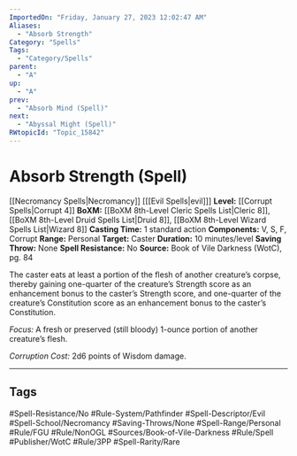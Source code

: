 ```yaml
---
ImportedOn: "Friday, January 27, 2023 12:02:47 AM"
Aliases:
  - "Absorb Strength"
Category: "Spells"
Tags:
  - "Category/Spells"
parent:
  - "A"
up:
  - "A"
prev:
  - "Absorb Mind (Spell)"
next:
  - "Abyssal Might (Spell)"
RWtopicId: "Topic_15842"
---
```

# Absorb Strength (Spell)

[[Necromancy Spells|Necromancy]] \[[[Evil Spells|evil]]]
**Level:** [[Corrupt Spells|Corrupt 4]]
**BoXM:** [[BoXM 8th-Level Cleric Spells List|Cleric 8]], [[BoXM 8th-Level Druid Spells List|Druid 8]], [[BoXM 8th-Level Wizard Spells List|Wizard 8]]
**Casting Time:** 1 standard action
**Components:** V, S, F, Corrupt
**Range:** Personal
**Target:** Caster
**Duration:** 10 minutes/level
**Saving Throw:** None
**Spell Resistance:** No
**Source:** Book of Vile Darkness (WotC), pg. 84

The caster eats at least a portion of the flesh of another creature’s corpse, thereby gaining one-quarter of the creature’s Strength score as an enhancement bonus to the caster’s Strength score, and one-quarter of the creature’s Constitution score as an enhancement bonus to the caster’s Constitution.

*Focus:* A fresh or preserved (still bloody) 1-ounce portion of another creature’s flesh.

*Corruption Cost:* 2d6 points of Wisdom damage.

---
## Tags
#Spell-Resistance/No #Rule-System/Pathfinder #Spell-Descriptor/Evil #Spell-School/Necromancy #Saving-Throws/None #Spell-Range/Personal #Rule/FGU #Rule/NonOGL #Sources/Book-of-Vile-Darkness #Rule/Spell #Publisher/WotC #Rule/3PP #Spell-Rarity/Rare

